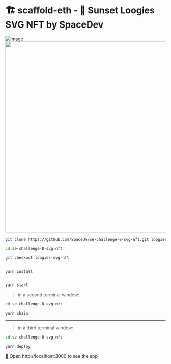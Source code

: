 # 🏗 scaffold-eth - 🔵 Sunset Loogies SVG NFT by SpaceDev 

![image](https://user-images.githubusercontent.com/81698760/232161347-2cff8ffb-6071-416e-9a6d-1349115fd076.png)
<img src="https://user-images.githubusercontent.com/81698760/232161254-46b3d410-a15c-4197-9431-f7c389375b80.png" width="600" heigth="600" >

```bash
git clone https://github.com/SpaceUY/se-challenge-8-svg-nft.git loogies-svg-nft

cd se-challenge-8-svg-nft

git checkout loogies-svg-nft
```

```bash

yarn install

```

```bash

yarn start

```

> in a second terminal window:

```bash
cd se-challenge-8-svg-nft

yarn chain

```

---

> in a third terminal window:


```bash
cd se-challenge-8-svg-nft

yarn deploy

```

📱 Open http://localhost:3000 to see the app


